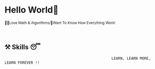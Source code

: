 # Hello World👋
<p><small>🐱‍💻Love Math & Algorithms/🥰Want To Know How Everything Work! </small></p><br>

## ⚒ Skills 😴 
                                                     LEARN, LEARN MORE, LEARN FOREVER !!

